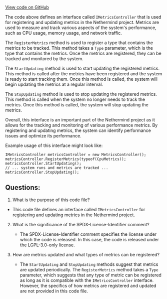 [View code on GitHub](https://github.com/NethermindEth/nethermind/src/Nethermind/Nethermind.Monitoring/Metrics/IMetricsController.cs)

The code above defines an interface called `IMetricsController` that is used for registering and updating metrics in the Nethermind project. Metrics are used to measure and track various aspects of the system's performance, such as CPU usage, memory usage, and network traffic. 

The `RegisterMetrics` method is used to register a type that contains the metrics to be tracked. This method takes a `Type` parameter, which is the type that contains the metrics. Once the metrics are registered, they can be tracked and monitored by the system. 

The `StartUpdating` method is used to start updating the registered metrics. This method is called after the metrics have been registered and the system is ready to start tracking them. Once this method is called, the system will begin updating the metrics at a regular interval. 

The `StopUpdating` method is used to stop updating the registered metrics. This method is called when the system no longer needs to track the metrics. Once this method is called, the system will stop updating the metrics. 

Overall, this interface is an important part of the Nethermind project as it allows for the tracking and monitoring of various performance metrics. By registering and updating metrics, the system can identify performance issues and optimize its performance. 

Example usage of this interface might look like:

```
IMetricsController metricsController = new MetricsController();
metricsController.RegisterMetrics(typeof(CpuMetrics));
metricsController.StartUpdating();
// ... system runs and metrics are tracked ...
metricsController.StopUpdating();
```
## Questions: 
 1. What is the purpose of this code file?
   - This code file defines an interface called `IMetricsController` for registering and updating metrics in the Nethermind project.

2. What is the significance of the SPDX-License-Identifier comment?
   - The SPDX-License-Identifier comment specifies the license under which the code is released. In this case, the code is released under the LGPL-3.0-only license.

3. How are metrics updated and what types of metrics can be registered?
   - The `StartUpdating` and `StopUpdating` methods suggest that metrics are updated periodically. The `RegisterMetrics` method takes a `Type` parameter, which suggests that any type of metric can be registered as long as it is compatible with the `IMetricsController` interface. However, the specifics of how metrics are registered and updated are not provided in this code file.